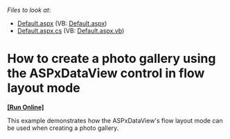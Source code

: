 <!-- default file list -->
*Files to look at*:

* [Default.aspx](./CS/Site/Default.aspx) (VB: [Default.aspx](./VB/Site/Default.aspx))
* [Default.aspx.cs](./CS/Site/Default.aspx.cs) (VB: [Default.aspx.vb](./VB/Site/Default.aspx.vb))
<!-- default file list end -->
# How to create a photo gallery using the ASPxDataView control in flow layout mode
<!-- run online -->
**[[Run Online]](https://codecentral.devexpress.com/e1089/)**
<!-- run online end -->


<p>This example demonstrates how the ASPxDataView's flow layout mode can be used when creating a photo gallery.</p>

<br/>


